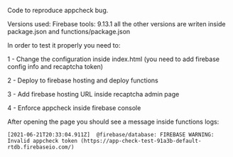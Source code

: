 Code to reproduce appcheck bug.

Versions used:
Firebase tools: 9.13.1 all the other versions are writen inside package.json and functions/package.json

In order to test it properly you need to:

1 - Change the configuration inside index.html (you need to add firebase config info and recaptcha token)

2 - Deploy to firebase hosting and deploy functions

3 - Add firebase hosting URL inside recaptcha admin page

4 - Enforce appcheck inside firebase console

After opening the page you should see a message inside functions logs:

```
[2021-06-21T20:33:04.911Z]  @firebase/database: FIREBASE WARNING: Invalid appcheck token (https://app-check-test-91a3b-default-rtdb.firebaseio.com/)
```
